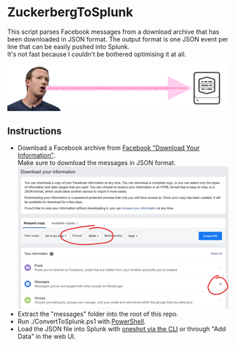 # ZuckerbergToSplunk

This script parses Facebook messages from a download archive that has been downloaded in JSON format. The output format is one JSON event per line that can be easily pushed into Splunk.  
It's not fast because I couldn't be bothered optimising it at all.   

![zuck to splunk example](images/zucktosplunk.png)

## Instructions
 * Download a Facebook archive from [Facebook "Download Your Information"](https://www.facebook.com/dyi).  
 Make sure to download the messages in JSON format.  
 ![dyi example](images/dyi.png)
 * Extract the "messages" folder into the root of this repo.
 * Run ./ConvertToSplunk.ps1 with [PowerShell](https://github.com/PowerShell/PowerShell).
 * Load the JSON file into Splunk with [oneshot via the CLI](https://docs.splunk.com/Documentation/Splunk/8.0.4/Data/MonitorfilesanddirectoriesusingtheCLI) or through "Add Data" in the web UI.
